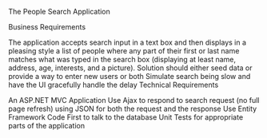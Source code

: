 The People Search Application

Business Requirements

The application accepts search input in a text box and then displays in a pleasing style a list of people where any part of their first or last name matches what was typed in the search box (displaying at least name, address, age, interests, and a picture). 
Solution should either seed data or provide a way to enter new users or both
Simulate search being slow and have the UI gracefully handle the delay
Technical Requirements

An ASP.NET MVC Application 
Use Ajax to respond to search request (no full page refresh) using JSON for both the request and the response
Use Entity Framework Code First to talk to the database
Unit Tests for appropriate parts of the application

